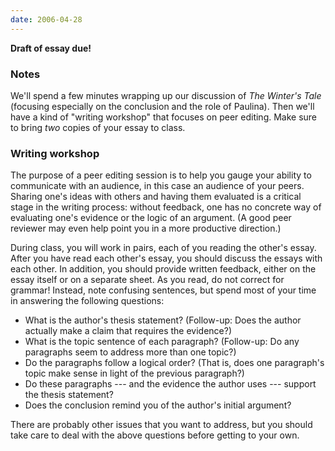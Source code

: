 ```yaml
---
date: 2006-04-28
---
```


**Draft of essay due!**

### Notes

We'll spend a few minutes wrapping up our discussion of <cite>The Winter's Tale</cite> (focusing especially on the conclusion and the role of Paulina). Then we'll have a kind of "writing workshop" that focuses on peer editing. Make sure to bring *two* copies of your essay to class.

### Writing workshop

The purpose of a peer editing session is to help you gauge your ability to communicate with an audience, in this case an audience of your peers. Sharing one's ideas with others and having them evaluated is a critical stage in the writing process: without feedback, one has no concrete way of evaluating one's evidence or the logic of an argument. (A good peer reviewer may even help point you in a more productive direction.)

During class, you will work in pairs, each of you reading the other's essay. After you have read each other's essay, you should discuss the essays with each other. In addition, you should provide written feedback, either on the essay itself or on a separate sheet. As you read, do not correct for grammar! Instead, note confusing sentences, but spend most of your time in answering the following questions:

* What is the author's thesis statement? (Follow-up: Does the author actually make a claim that requires the evidence?)
* What is the topic sentence of each paragraph? (Follow-up: Do any paragraphs seem to address more than one topic?)
* Do the paragraphs follow a logical order? (That is, does one paragraph's topic make sense in light of the previous paragraph?)
* Do these paragraphs --- and the evidence the author uses --- support the thesis statement?
* Does the conclusion remind you of the author's initial argument?

There are probably other issues that you want to address, but you should take care to deal with the above questions before getting to your own.
